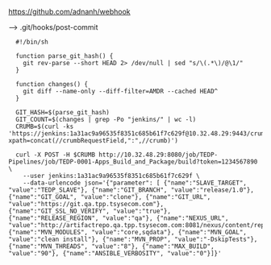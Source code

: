 https://github.com/adnanh/webhook



--> .git/hooks/post-commit

      #!/bin/sh

      function parse_git_hash() {
        git rev-parse --short HEAD 2> /dev/null | sed "s/\(.*\)/@\1/"
      }

      function changes() {
        git diff --name-only --diff-filter=AMDR --cached HEAD^
      }

      GIT_HASH=$(parse_git_hash)
      GIT_COUNT=$(changes | grep -Po "jenkins/" | wc -l)
      CRUMB=$(curl -ks 'https://jenkins:1a31ac9a96535f8351c685b61f7c629f@10.32.48.29:9443/crumbIssuer/api/xml?xpath=concat(//crumbRequestField,":",//crumb)')

      curl -X POST -H $CRUMB http://10.32.48.29:8080/job/TEDP-Pipelines/job/TEDP-0001-Apps_Build_and_Package/build?token=1234567890 \
        --user jenkins:1a31ac9a96535f8351c685b61f7c629f \
        --data-urlencode json='{"parameter": [ {"name":"SLAVE_TARGET", "value":"TEDP_SLAVE"}, {"name":"GIT_BRANCH", "value":"release/1.0"}, {"name":"GIT_GOAL", "value":"clone"}, {"name":"GIT_URL", "value":"https://git.qa.tpp.tsysecom.com"}, {"name":"GIT_SSL_NO_VERIFY", "value":"true"}, {"name":"RELEASE_REGION", "value":"qa"}, {"name":"NEXUS_URL", "value":"http://artifactrepo.qa.tpp.tsysecom.com:8081/nexus/content/repositories/datalakelibraries"}, {"name":"MVN_MODULES", "value":"core,sqdata"}, {"name":"MVN_GOAL", "value":"clean install"}, {"name":"MVN_PROP", "value":"-DskipTests"}, {"name":"MVN_THREADS", "value":"8"}, {"name":"MAX_BUILD", "value":"90"}, {"name":"ANSIBLE_VERBOSITY", "value":"0"}]}'